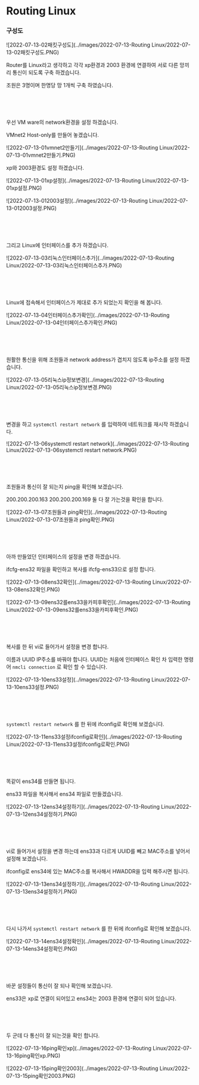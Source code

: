 # Routing Linux

### 구성도

![2022-07-13-02패킷구성도](../images/2022-07-13-Routing Linux/2022-07-13-02패킷구성도.PNG)

Router를 Linux라고 생각하고 각각 xp환경과 2003 환경에 연결하여 서로 다른 망끼리 통신이 되도록 구축 하겠습니다.

조원은 3명이며 한명당 망 1개씩 구축 하였습니다.

<br><br><br>

우선 VM ware의 network환경을 설정 하겠습니다.

VMnet2 Host-only를 만들어 놓겠습니다.

![2022-07-13-01vmnet2만들기](../images/2022-07-13-Routing Linux/2022-07-13-01vmnet2만들기.PNG)

xp와 2003환경도 설정 하겠습니다.

![2022-07-13-01xp설정](../images/2022-07-13-Routing Linux/2022-07-13-01xp설정.PNG)

![2022-07-13-012003설정](../images/2022-07-13-Routing Linux/2022-07-13-012003설정.PNG)

<br><br><br>

그리고 Linux에 인터페이스를 추가 하겠습니다.

![2022-07-13-03리눅스인터페이스추가](../images/2022-07-13-Routing Linux/2022-07-13-03리눅스인터페이스추가.PNG)

<br><br><br>

Linux에 접속해서 인터페이스가 제대로 추가 되었는지 확인을 해 봅니다.

![2022-07-13-04인터페이스추가확인](../images/2022-07-13-Routing Linux/2022-07-13-04인터페이스추가확인.PNG)

<br><br><br>

원활한 통신을 위해 조원들과 network address가 겹치지 않도록 ip주소를 설정 하겠습니다.

![2022-07-13-05리눅스ip정보변경](../images/2022-07-13-Routing Linux/2022-07-13-05리눅스ip정보변경.PNG)

<br><br><br>

변경을 하고 `systemctl restart network` 를 입력하여 네트워크를 재시작 하겠습니다.

![2022-07-13-06systemctl restart network](../images/2022-07-13-Routing Linux/2022-07-13-06systemctl restart network.PNG)

<br><br><br>

조원들과 통신이 잘 되는지 ping을 확인해 보겠습니다.

200.200.200.163 200.200.200.169 둘 다 잘 가는것을 확인을 합니다.

![2022-07-13-07조원들과 ping확인](../images/2022-07-13-Routing Linux/2022-07-13-07조원들과 ping확인.PNG)

<br><br><br>

아까 만들었던 인터페이스의 설정을 변경 하겠습니다.

ifcfg-ens32 파일을 확인하고 복사를 ifcfg-ens33으로 설정 합니다.

![2022-07-13-08ens32확인](../images/2022-07-13-Routing Linux/2022-07-13-08ens32확인.PNG)

![2022-07-13-09ens32를ens33을카피후확인](../images/2022-07-13-Routing Linux/2022-07-13-09ens32를ens33을카피후확인.PNG)

<br><br><br>

복사를 한 뒤 vi로 들어가서 설정을 변경 합니다.

이름과 UUID IP주소를 바꿔야 합니다. UUID는 처음에 인터페이스 확인 차 입력한 명령어  `nmcli connection` 로 확인 할 수 있습니다.

![2022-07-13-10ens33설정](../images/2022-07-13-Routing Linux/2022-07-13-10ens33설정.PNG)

<br><br><br>

`systemctl restart network` 를 한 뒤에 ifconfig로 확인해 보겠습니다.

![2022-07-13-11ens33설정ifconfig로확인](../images/2022-07-13-Routing Linux/2022-07-13-11ens33설정ifconfig로확인.PNG)

<br><br><br>

똑같이 ens34를 만들면 됩니다.

ens33 파일을 복사해서 ens34 파일로 만들겠습니다.

![2022-07-13-12ens34설정하기](../images/2022-07-13-Routing Linux/2022-07-13-12ens34설정하기.PNG)

<br><br><br>

vi로 들어가서 설정을 변경 하는데 ens33과 다르게 UUID를 빼고 MAC주소를 넣어서 설정해 보겠습니다.

ifconfig로 ens34에 있는 MAC주소를 복사해서 HWADDR을 입력 해주시면 됩니다.

![2022-07-13-13ens34설정하기](../images/2022-07-13-Routing Linux/2022-07-13-13ens34설정하기.PNG)

<br><br><br>

다시 나가서 `systemctl restart network` 를 한 뒤에 ifconfig로 확인해 보겠습니다.

![2022-07-13-14ens34설정확인](../images/2022-07-13-Routing Linux/2022-07-13-14ens34설정확인.PNG)

<br><br><br>

바꾼 설정들이 통신이 잘 되나 확인해 보겠습니다.

ens33은 xp로 연결이 되어있고 ens34는 2003 환경에 연결이 되어 있습니다.

<br><br><br>

두 군데 다 통신이 잘 되는것을 확인 합니다.

![2022-07-13-16ping확인xp](../images/2022-07-13-Routing Linux/2022-07-13-16ping확인xp.PNG)

![2022-07-13-15ping확인2003](../images/2022-07-13-Routing Linux/2022-07-13-15ping확인2003.PNG)


<br><br><br>
